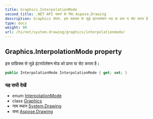 ```yaml
---
title: Graphics.InterpolationMode
second_title: .NET API संदर्भ के लिए Aspose.Drawing
description: Graphics संपत्त. इस ग्रफ़क्स से जुड़े इंटरपलेशन मड क प्रप्त य सेट करत है
type: docs
weight: 90
url: /hi/net/system.drawing/graphics/interpolationmode/
---
```

## Graphics.InterpolationMode property

इस ग्राफ़िक्स से जुड़े इंटरपोलेशन मोड को प्राप्त या सेट करता है।

```csharp
public InterpolationMode InterpolationMode { get; set; }
```

### यह सभी देखें

* enum [InterpolationMode](../../../system.drawing.drawing2d/interpolationmode/)
* class [Graphics](../)
* नाम स्थान [System.Drawing](../../graphics/)
* सभा [Aspose.Drawing](../../../)


